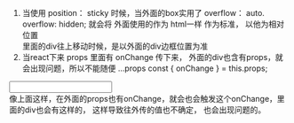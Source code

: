 1. 当使用 position： sticky 时候，当外面的box实用了 overflow： auto.  overflow: hidden;
   就会将 外面使用的作为 html一样 作为标准， 以他为相对位置
   <div style={{overflow: 'auto', padding: '20px;}}><div style={{ position: 'sticky', top: '0px'}}></div></div>
   里面的div往上移动时候，是以外面的div边框位置为准
2. 当react下来 props 里面有 onChange 传下来， 外面的div也含有props，就会出现问题，所以不能随便 ...props
  const { onChange } = this.props;
  <div {...props}> <input onChange={onChange}></input></div>
  像上面这样，在外面的props也有onChange，就会也会触发这个onChange，里面的div也会有这样的， 这样导致往外传的值也不确定， 也会出现问题的。
